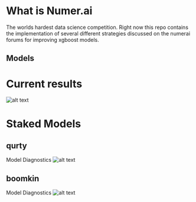 
# What is Numer.ai
The worlds hardest data science competition. Right now this repo contains the implementation of several different strategies discussed on the numerai forums for improving xgboost models. 

## Models
# Current results
![alt text](https://github.com/bbroeking/numerai/blob/main/graph.png?raw=true)

# Staked Models 
## qurty
Model Diagnostics
![alt text](https://github.com/bbroeking/numerai/blob/main/qurty_diagnostics.png?raw=true)

## boomkin
Model Diagnostics
![alt text](https://github.com/bbroeking/numerai/blob/main/boomkin_diagnostics.png?raw=true)
